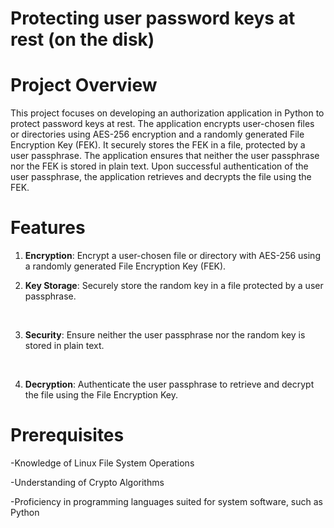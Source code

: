 # Protecting user password keys at rest (on the disk)
<h1>Project Overview</h1>
This project focuses on developing an authorization application in Python to protect password keys at rest. The application encrypts user-chosen files or directories using AES-256 encryption and a randomly generated File Encryption Key (FEK). It securely stores the FEK in a file, protected by a user passphrase. The application ensures that neither the user passphrase nor the FEK is stored in plain text. Upon successful authentication of the user passphrase, the application retrieves and decrypts the file using the FEK.
<h1>Features</h1>

1. <b>Encryption</b>: Encrypt a user-chosen file or directory with AES-256 using a randomly generated File Encryption Key (FEK).

2. <b>Key Storage</b>: Securely store the random key in a file protected by a user passphrase.
<br>

3. <b>Security</b>: Ensure neither the user passphrase nor the random key is stored in plain text.
<br>

4. <b>Decryption</b>: Authenticate the user passphrase to retrieve and decrypt the file using the File Encryption Key.
<h1>Prerequisites</h1>

-Knowledge of Linux File System Operations
<br>

-Understanding of Crypto Algorithms
<br>

-Proficiency in programming languages suited for system software, such as Python
